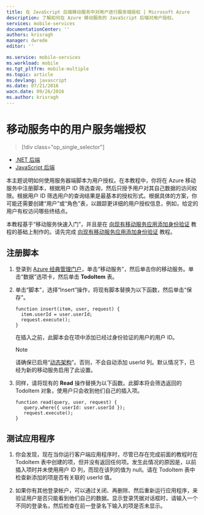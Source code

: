 ```yaml
---
title: 在 JavaScript 后端移动服务中对用户进行服务端授权 | Microsoft Azure
description: 了解如何在 Azure 移动服务的 JavaScript 后端对用户授权。
services: mobile-services
documentationCenter: ''
authors: krisragh
manager: dwrede
editor: ''

ms.service: mobile-services
ms.workload: mobile
ms.tgt_pltfrm: mobile-multiple
ms.topic: article
ms.devlang: javascript
ms.date: 07/21/2016
wacn.date: 09/26/2016
ms.author: krisragh
---
```


#  移动服务中的用户服务端授权

> [!div class="op_single_selector"]
- [.NET 后端](./mobile-services-dotnet-backend-service-side-authorization.md)
- [JavaScript 后端](./mobile-services-javascript-backend-service-side-authorization.md) 

本主题说明如何使用服务器端脚本为用户授权。在本教程中，你将在 Azure 移动服务中注册脚本，根据用户 ID 筛选查询，然后只授予用户对其自己数据的访问权限。根据用户 ID 筛选用户的查询结果是最基本的授权形式。根据具体的方案，你可能还需要创建“用户”或“角色”表，以跟踪更详细的用户授权信息，例如，给定的用户有权访问哪些终结点。

本教程基于“移动服务快速入门”，并且是在 [向现有移动服务应用添加身份验证] 教程的基础上制作的。请先完成 [向现有移动服务应用添加身份验证] 教程。

##  <a name="register-scripts"></a>注册脚本

1. 登录到 [Azure 经典管理门户]，单击“移动服务”，然后单击你的移动服务。单击“数据”选项卡，然后单击 **TodoItem** 表。

2. 单击“脚本”，选择“Insert”操作，将现有脚本替换为以下函数，然后单击“保存”。

    ```
    function insert(item, user, request) {
      item.userId = user.userId;
      request.execute();
    }
    ```

    在插入之前，此脚本会在项中添加已经过身份验证的用户的用户 ID。

    >[!NOTE]
    > 请确保已启用“[动态架构](https://msdn.microsoft.com/zh-cn/library/azure/jj193175.aspx)”。否则，不会自动添加 userId 列。默认情况下，已经为新的移动服务启用了此设置。

3. 同样，请将现有的 **Read** 操作替换为以下函数。此脚本将会筛选返回的 TodoItem 对象，使用户只会收到他们自己的插入项。

    ```
    function read(query, user, request) {
       query.where({ userId: user.userId });
       request.execute();
    }
    ```

##  <a name="test-app"></a>测试应用程序

1. 你会发现，现在当你运行客户端应用程序时，尽管已存在完成前面的教程时在 TodoItem 表中创建的项，但并没有返回任何项。发生此情况的原因是，以前插入项时并未使用用户 ID 列，而现在该列的值为 null。请在 TodoItem 表中检查新添加的项是否有关联的 userId 值。

2. 如果你有其他登录帐户，可以通过关闭、再删除、然后重新运行应用程序，来验证用户是否只能看到他们自己的数据。显示登录凭据对话框时，请输入一个不同的登录名，然后检查在前一登录名下输入的项是否未显示。

<!-- Anchors. -->

[Register server scripts]: #register-scripts
[Next Steps]: #next-steps

<!-- Images. -->

<!-- URLs. -->

[Windows Push Notifications & Live Connect]: http://go.microsoft.com/fwlink/p/?LinkID=257677
[Mobile Services server script reference]: ./mobile-services-how-to-use-server-scripts.md
[My Apps dashboard]: http://go.microsoft.com/fwlink/p/?LinkId=262039
[向现有移动服务应用添加身份验证]: ./mobile-services-ios-get-started-users.md

[Azure 经典管理门户]: https://manage.windowsazure.cn/

<!---HONumber=Mooncake_0118_2016-->